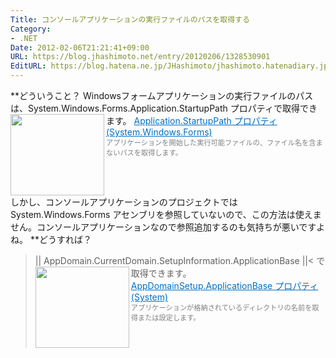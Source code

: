 ```yaml
---
Title: コンソールアプリケーションの実行ファイルのパスを取得する
Category:
- .NET
Date: 2012-02-06T21:21:41+09:00
URL: https://blog.jhashimoto.net/entry/20120206/1328530901
EditURL: https://blog.hatena.ne.jp/JHashimoto/jhashimoto.hatenadiary.jp/atom/entry/12921228815717256784
---
```



**どういうこと？
Windowsフォームアプリケーションの実行ファイルのパスは、System.Windows.Forms.Application.StartupPath プロパティで取得できます。
<a href="http://msdn.microsoft.com/ja-jp/library/system.windows.forms.application.startuppath.aspx" target="_blank"><img class="alignleft" align="left" border="0" src="http://capture.heartrails.com/150x130/shadow?http://msdn.microsoft.com/ja-jp/library/system.windows.forms.application.startuppath.aspx" alt="" width="150" height="130" /></a><a style="color:#0070C5;" href="http://msdn.microsoft.com/ja-jp/library/system.windows.forms.application.startuppath.aspx" target="_blank">Application.StartupPath プロパティ (System.Windows.Forms)</a><a href="http://b.hatena.ne.jp/entry/http://msdn.microsoft.com/ja-jp/library/system.windows.forms.application.startuppath.aspx" target="_blank"><img border="0" src="http://b.hatena.ne.jp/entry/image/http://msdn.microsoft.com/ja-jp/library/system.windows.forms.application.startuppath.aspx" alt="" /></a><br><span style="color: #808080;font-size: 80%;">アプリケーションを開始した実行可能ファイルの、ファイル名を含まないパスを取得します。</span><br style="clear:both;" />
しかし、コンソールアプリケーションのプロジェクトでは System.Windows.Forms アセンブリを参照していないので、この方法は使えません。コンソールアプリケーションなので参照追加するのも気持ちが悪いですよね。
**どうすれば？
>||
AppDomain.CurrentDomain.SetupInformation.ApplicationBase
||<
で取得できます。
<a href="http://msdn.microsoft.com/ja-jp/library/system.appdomainsetup.applicationbase.aspx" target="_blank"><img class="alignleft" align="left" border="0" src="http://capture.heartrails.com/150x130/shadow?http://msdn.microsoft.com/ja-jp/library/system.appdomainsetup.applicationbase.aspx" alt="" width="150" height="130" /></a><a style="color:#0070C5;" href="http://msdn.microsoft.com/ja-jp/library/system.appdomainsetup.applicationbase.aspx" target="_blank">AppDomainSetup.ApplicationBase プロパティ (System)</a><a href="http://b.hatena.ne.jp/entry/http://msdn.microsoft.com/ja-jp/library/system.appdomainsetup.applicationbase.aspx" target="_blank"><img border="0" src="http://b.hatena.ne.jp/entry/image/http://msdn.microsoft.com/ja-jp/library/system.appdomainsetup.applicationbase.aspx" alt="" /></a><br><span style="color: #808080;font-size: 80%;">アプリケーションが格納されているディレクトリの名前を取得または設定します。</span><br style="clear:both;" />
